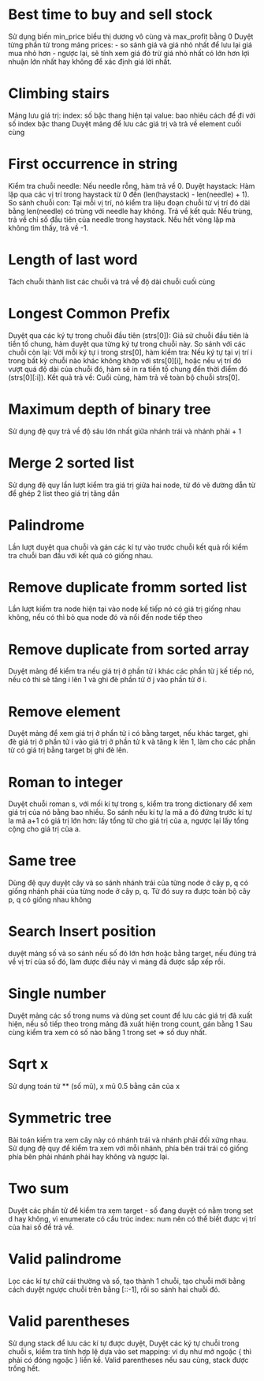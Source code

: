 # Best time to buy and sell stock
Sử dụng biến min_price biểu thị dương vô cùng và max_profit bằng 0
Duyệt từng phần tử trong mảng prices:
    - so sánh giá và giá nhỏ nhất để lưu lại giá mua nhỏ hơn
    - ngược lại, sẽ tính xem giá đó trừ giá nhỏ nhất có lớn hơn lợi nhuận lớn nhất hay không để xác định giá lời nhất.

# Climbing stairs
Mảng lưu giá trị:
    index: số bậc thang hiện tại
    value: bao nhiêu cách để đi với số index bậc thang
Duyệt mảng để lưu các giá trị và trả về element cuối cùng

# First occurrence in string
Kiểm tra chuỗi needle: Nếu needle rỗng, hàm trả về 0.
Duyệt haystack: Hàm lặp qua các vị trí trong haystack từ 0 đến (len(haystack) - len(needle) + 1).
So sánh chuỗi con: Tại mỗi vị trí, nó kiểm tra liệu đoạn chuỗi từ vị trí đó dài bằng len(needle) có trùng với needle hay không.
Trả về kết quả: Nếu trùng, trả về chỉ số đầu tiên của needle trong haystack. Nếu hết vòng lặp mà không tìm thấy, trả về -1.

# Length of last word
Tách chuỗi thành list các chuỗi và trả về độ dài chuỗi cuối cùng

# Longest Common Prefix
Duyệt qua các ký tự trong chuỗi đầu tiên (strs[0]): Giả sử chuỗi đầu tiên là tiền tố chung, hàm duyệt qua từng ký tự trong chuỗi này.
So sánh với các chuỗi còn lại: Với mỗi ký tự i trong strs[0], hàm kiểm tra:
Nếu ký tự tại vị trí i trong bất kỳ chuỗi nào khác không khớp với strs[0][i], hoặc nếu vị trí đó vượt quá độ dài của chuỗi đó, hàm sẽ in ra tiền tố chung đến thời điểm đó (strs[0][:i]).
Kết quả trả về: Cuối cùng, hàm trả về toàn bộ chuỗi strs[0].

# Maximum depth of binary tree
Sử dụng đệ quy trả về độ sâu lớn nhất giữa nhánh trái và nhánh phải + 1

# Merge 2 sorted list
Sử dụng đệ quy lần lượt kiểm tra giá trị giữa hai node, từ đó vẽ đường dẫn từ để ghép 2 list theo giá trị tăng dần

# Palindrome
Lần lượt duyệt qua chuỗi và gán các kí tự vào trước chuỗi kết quả rồi kiểm tra chuỗi ban đầu với kết quả có giống nhau.

# Remove duplicate fromm sorted list
Lần lượt kiếm tra node hiện tại vào node kế tiếp nó có giá trị giống nhau không, nếu có thì bỏ qua node đó và nối đến node tiếp theo

# Remove duplicate from sorted array 
Duyệt mảng để kiểm tra nếu giá trị ở phần tử i khác các phần từ j kế tiếp nó, nếu có thì sẽ tăng i lên 1 và ghi đè phần tử ở j vào phần tử ở i.

# Remove element
Duyệt mảng để xem giá trị ở phần tử i có bằng target, nếu khác target, ghi đè giá trị ở phần tử i vào giá trị ở phần tử k và tăng k lên 1, làm cho các phần từ có giá trị bằng target bị ghi đè lên.

# Roman to integer 
Duyệt chuỗi roman s, với mối kí tự trong s, kiểm tra trong dictionary để xem giá trị của nó bằng bao nhiều.
So sánh nếu kí tự la mã a đó đứng trước kí tự la mã a+1 có giá trị lớn hơn: lấy tổng từ cho giá trị của a, ngược lại lấy tổng cộng cho giá trị của a.

# Same tree
Dùng đệ quy duyệt cây và so sánh nhánh trái của từng node ở cây p, q có giống nhánh phải của từng node ở cây p, q. Từ đó suy ra được toàn bộ cây p, q có giống nhau không

# Search Insert position
duyệt mảng số và so sánh nếu số đó lớn hơn hoặc bằng target, nếu đúng trả về vị trí của số đó, làm được điều này vì mảng đã được sắp xếp rồi.

# Single number
Duyệt mảng các số trong nums và dùng set count để lưu các giá trị đã xuất hiện, 
nếu số tiếp theo trong mảng đã xuất hiện trong count, gán bằng 1
Sau cùng kiểm tra xem có số nào bằng 1 trong set => số duy nhất.

# Sqrt x
Sử dụng toán tử ** (số mũ), x mũ 0.5 bằng căn của x

# Symmetric tree
Bài toán kiếm tra xem cây này có nhánh trái và nhánh phải đối xứng nhau.
Sử dụng đệ quy để kiểm tra xem với mỗi nhánh, phía bên trái trái có giống phía bên phải nhánh phải hay không và ngược lại.

# Two sum
Duyệt các phần tử để kiểm tra xem target - số đang duyệt có nằm trong set d hay không, vì enumerate có cấu trúc index: num nên có thể biết được vị trí của hai số để trả về.

# Valid palindrome
Lọc các kí tự chữ cái thường và số, tạo thành 1 chuỗi,
tạo chuỗi mới bằng cách duyệt ngược chuỗi trên bằng [::-1], rồi so sánh hai chuỗi đó.

# Valid parentheses
Sử dụng stack để lưu các kí tự được duyệt, 
Duyệt các ký tự chuỗi trong chuỗi s, kiểm tra tính hợp lệ dựa vào set mapping: ví dụ như mở ngoặc { thì phải có đóng ngoặc } liền kề.
Valid parentheses nếu sau cùng, stack được trống hết.